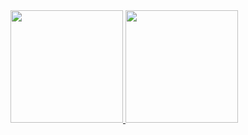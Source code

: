 <div align="start">
  <a href="https://github.com/logeshpalani30">
  <img height="180em" src="https://github-readme-stats.vercel.app/api?username=logeshpalani30&show_icons=true&theme=react&include_all_commits=true&count_private=true"/>
  <img height="180em" src="https://github-readme-stats.vercel.app/api/top-langs/?username=logeshpalani30&layout=compact&langs_count=7&theme=react"/>
  </a>
</div>
